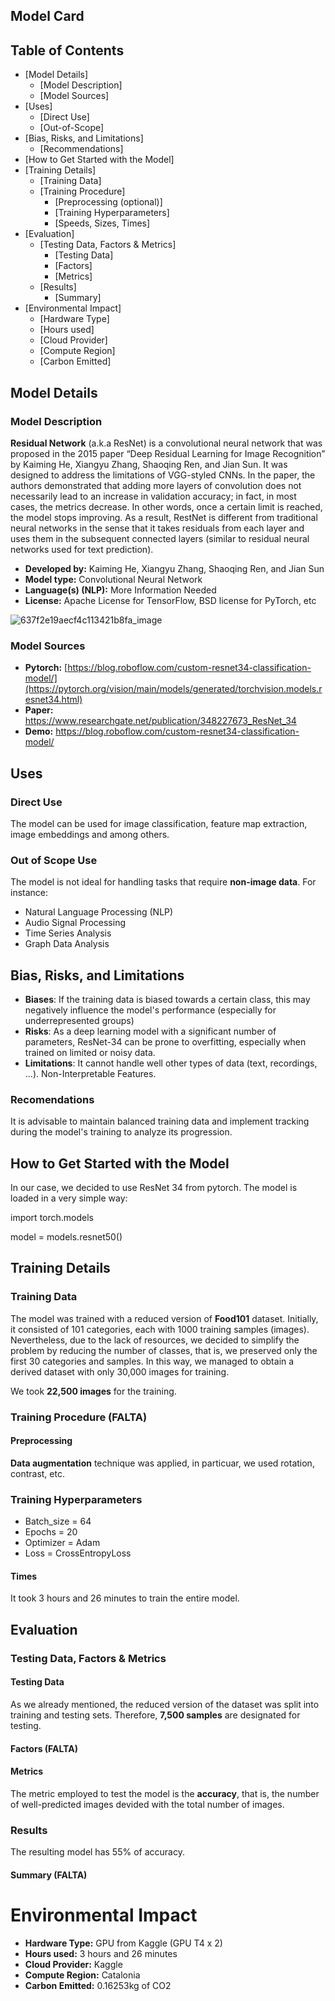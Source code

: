 ## Model Card

## Table of Contents
- [Model Details]
    - [Model Description]
    - [Model Sources]
- [Uses]
    - [Direct Use]
    - [Out-of-Scope]
- [Bias, Risks, and Limitations]
    - [Recommendations]
- [How to Get Started with the Model]
- [Training Details]
    - [Training Data]
    - [Training Procedure]
        - [Preprocessing (optional)]
        - [Training Hyperparameters]
        - [Speeds, Sizes, Times]
- [Evaluation]
    - [Testing Data, Factors & Metrics]
        - [Testing Data]
        - [Factors]
        - [Metrics]
    - [Results]
        - [Summary]
- [Environmental Impact]
    - [Hardware Type]
    - [Hours used]
    - [Cloud Provider]
    - [Compute Region]
    - [Carbon Emitted]

## Model Details

### Model Description
**Residual Network** (a.k.a ResNet) is a convolutional neural network that was proposed in the 2015 paper “Deep Residual Learning for Image Recognition” by Kaiming He, Xiangyu Zhang, Shaoqing Ren, and Jian Sun. It was designed to address the limitations of VGG-styled CNNs. In the paper, the authors demonstrated that adding more layers of convolution does not necessarily lead to an increase in validation accuracy; in fact, in most cases, the metrics decrease. In other words, once a certain limit is reached, the model stops improving. As a result, RestNet is different from traditional neural networks in the sense that it takes residuals from each layer and uses them in the subsequent connected layers (similar to residual neural networks used for text prediction).

- **Developed by:** Kaiming He, Xiangyu Zhang, Shaoqing Ren, and Jian Sun
- **Model type:** Convolutional Neural Network
- **Language(s) (NLP):** More Information Needed
- **License:** Apache License for TensorFlow, BSD license for PyTorch, etc

![637f2e19aecf4c113421b8fa_image](https://github.com/MLOps-essi-upc/taed2-Food_Classification/assets/117642488/7095ab81-a3ff-4976-9518-2902b7edc4c9)

### Model Sources
- **Pytorch:** [https://blog.roboflow.com/custom-resnet34-classification-model/](https://pytorch.org/vision/main/models/generated/torchvision.models.resnet34.html)
- **Paper:** https://www.researchgate.net/publication/348227673_ResNet_34
- **Demo:** https://blog.roboflow.com/custom-resnet34-classification-model/

## Uses
### Direct Use
The model can be used for image classification, feature map extraction, image embeddings and among others.
### Out of Scope Use
The model is not ideal for handling tasks that require **non-image data**. For instance:
- Natural Language Processing (NLP)
- Audio Signal Processing
- Time Series Analysis
- Graph Data Analysis

## Bias, Risks, and Limitations
- **Biases**: If the training data is biased towards a certain class, this may negatively influence the model's performance (especially for underrepresented groups)
- **Risks**: As a deep learning model with a significant number of parameters, ResNet-34 can be prone to overfitting, especially when trained on limited or noisy data.
- **Limitations**: It cannot handle well other types of data (text, recordings, ...). Non-Interpretable Features.
### Recomendations
It is advisable to maintain balanced training data and implement tracking during the model's training to analyze its progression.

## How to Get Started with the Model
In our case, we decided to use ResNet 34 from pytorch. The model is loaded in a very simple way:

import torch.models

model = models.resnet50()

## Training Details

### Training Data
The model was trained with a reduced version of **Food101** dataset. Initially, it consisted of 101 categories, each with 1000 training samples (images). Nevertheless, due to the lack of resources, we decided to simplify the problem by reducing the number of classes, that is, we preserved only the first 30 categories and samples. In this way, we managed to obtain a derived dataset with only 30,000 images for training.

We took **22,500 images** for the training.

### Training Procedure (FALTA)

<!-- This relates heavily to the Technical Specifications. Content here should link to that section when it is relevant to the training procedure. -->

#### Preprocessing
**Data augmentation** technique was applied, in particuar, we used rotation, contrast, etc.

### Training Hyperparameters
- Batch_size = 64
- Epochs = 20
- Optimizer = Adam
- Loss = CrossEntropyLoss
#### Times
It took 3 hours and 26 minutes to train the entire model.

## Evaluation
### Testing Data, Factors & Metrics
#### Testing Data
As we already mentioned, the reduced version of the dataset was split into training and testing sets. Therefore, **7,500 samples** are designated for testing.
#### Factors (FALTA)

#### Metrics
The metric employed to test the model is the **accuracy**, that is, the number of well-predicted images devided with the total number of images.

### Results
The resulting model has 55% of accuracy.

#### Summary (FALTA)

# Environmental Impact
- **Hardware Type:** GPU from Kaggle (GPU T4 x 2)
- **Hours used:** 3 hours and 26 minutes
- **Cloud Provider:** Kaggle
- **Compute Region:** Catalonia
- **Carbon Emitted:** 0.16253kg of CO2
